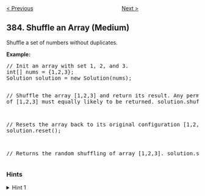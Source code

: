 <!--|This file generated by command(leetcode description); DO NOT EDIT.    |-->
<!--+----------------------------------------------------------------------+-->
<!--|@author    openset <openset.wang@gmail.com>                           |-->
<!--|@link      https://github.com/openset                                 |-->
<!--|@home      https://github.com/openset/leetcode                        |-->
<!--+----------------------------------------------------------------------+-->

[< Previous](https://github.com/openset/leetcode/tree/master/problems/ransom-note "Ransom Note")
　　　　　　　　　　　　　　　　
[Next >](https://github.com/openset/leetcode/tree/master/problems/mini-parser "Mini Parser")

## 384. Shuffle an Array (Medium)

<p>Shuffle a set of numbers without duplicates.
</p>

<p><b>Example:</b>
<pre>
// Init an array with set 1, 2, and 3.
int[] nums = {1,2,3};
Solution solution = new Solution(nums);

// Shuffle the array [1,2,3] and return its result. Any permutation of [1,2,3] must equally likely to be returned.
solution.shuffle();

// Resets the array back to its original configuration [1,2,3].
solution.reset();

// Returns the random shuffling of array [1,2,3].
solution.shuffle();
</pre>
</p>

### Hints
<details>
<summary>Hint 1</summary>
The solution expects that we always use the original array to shuffle() else some of the test cases fail. (Credits; @snehasingh31)
</details>
